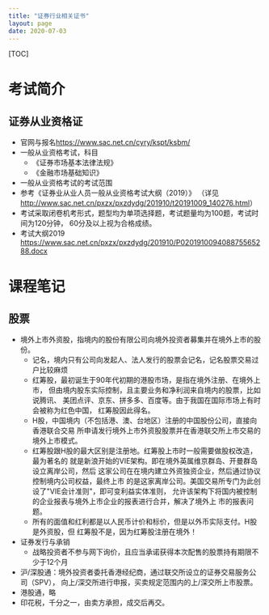 ```yaml
---
title: "证券行业相关证书"
layout: page
date: 2020-07-03
---
```


[TOC]

# 考试简介
## 证券从业资格证
- 官网与报名<https://www.sac.net.cn/cyry/kspt/ksbm/>
- 一般从业资格考试，科目
    - 《证券市场基本法律法规》
    - 《金融市场基础知识》
- 一般从业资格考试的考试范围
- 参考《证券业从业人员一般从业资格考试大纲（2019）》
 （详见<http://www.sac.net.cn/pxzx/pxzdydg/201910/t20191009_140276.html>）
- 考试采取闭卷机考形式，题型均为单项选择题，考试题量均为100题，考试时间为120分钟，
  60分及以上视为合格成绩。
- 考试大纲2019 <https://www.sac.net.cn/pxzx/pxzdydg/201910/P020191009408875565288.docx>

 
# 课程笔记


## 股票
- 境外上市外资股，指境内的股份有限公司向境外投资者募集并在境外上市的股份。
    - 记名，境内只有公司向发起人、法人发行的股票会记名，记名股票交易过户比较麻烦
    - 红筹股，最初诞生于90年代初期的港股市场，是指在境外注册、在境外上市，
      但由境内股东实际控制，且主要业务和净利润来自境内的股票，比如说腾讯、
      美团点评、京东、拼多多、百度等。由于我国在国际市场上有时会被称为红色中国，
      红筹股因此得名。
    - H股，中国境内（不包括港、澳、台地区）注册的中国股份公司，直接向香港联合交易
      所申请发行境外上市外资股股票并在香港联交所上市交易的境外上市模式。
    - 红筹股跟H股的最大区别是注册地。红筹股上市时一般需要做股权改造，最为著名的
      就是新浪开始的VIE架构。即在境外英属维京群岛、开曼群岛设立离岸公司，然后
      这家公司在在境内建立外资独资企业，然后通过协议控制境内公司权益，最终上市
      的是这家离岸公司。美国交易所专门为此创设了"VIE会计准则"，即可变利益实体准则，
      允许该架构下将国内被控制的企业报表与境外上市企业的报表进行合并，解决了境外上
      市的报表问题。
    - 所有的面值和红利都是以人民币计价和标价，但是以外币实际支付。H股是外资股，但
      红筹股不是，因为红筹股注册在境外！
- 证券发行与承销
    - 战略投资者不参与网下询价，且应当承诺获得本次配售的股票持有期限不少于12个月
- 沪/深股通：境外投资者委托香港经纪商，通过联交所设立的证券交易服务公司（SPV），
  向上/深交所进行申报，买卖规定范围内的上/深交所上市股票。
- 港股通，略
- 印花税，千分之一，由卖方承担，成交后再交。